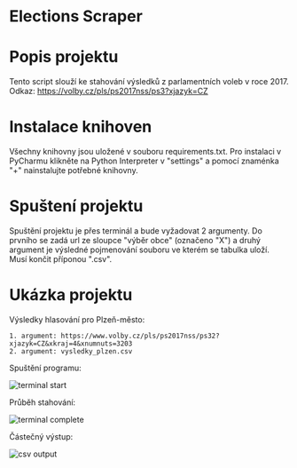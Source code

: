 # Elections Scraper

# Popis projektu

Tento script slouží ke stahování výsledků z parlamentních voleb v roce 2017. Odkaz: https://volby.cz/pls/ps2017nss/ps3?xjazyk=CZ

# Instalace knihoven

Všechny knihovny jsou uložené v souboru requirements.txt. Pro instalaci v PyCharmu klikněte na Python Interpreter v "settings" a pomocí znaménka "+" nainstalujte potřebné knihovny.

# Spuštení projektu

Spuštění projektu je přes terminál a bude vyžadovat 2 argumenty. Do prvního se zadá url ze sloupce "výběr obce" (označeno "X") a druhý argument je výsledné pojmenování souboru ve kterém se tabulka uloží. Musí končit příponou ".csv".

# Ukázka projektu

Výsledky hlasování pro Plzeň-město:

    1. argument: https://www.volby.cz/pls/ps2017nss/ps32?xjazyk=CZ&xkraj=4&xnumnuts=3203
    2. argument: vysledky_plzen.csv

Spuštění programu:

![terminal start](https://user-images.githubusercontent.com/116887934/216806496-c0848bdb-1511-462a-84ac-caef01cace0e.png)

Průběh stahování:

![terminal complete](https://user-images.githubusercontent.com/116887934/216806696-3e108a6c-822d-4e89-b012-8e28a028bf36.png)

Částečný výstup:

![csv output](https://user-images.githubusercontent.com/116887934/216806600-0789bf0a-2528-4e6f-adda-96865a81d08b.png)
